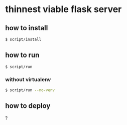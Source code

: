 # thinnest viable flask server
## how to install
```bash
$ script/install
```

## how to run
```bash
$ script/run
```

### without virtualenv
```bash
$ script/run --no-venv
```

## how to deploy
?